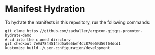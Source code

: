 # Manifest Hydration

To hydrate the manifests in this repository, run the following commands:

```shell
git clone https://github.com/zachaller/argocon-gitops-promoter-hydrate-demo
# cd into the cloned directory
git checkout 7e0d7844514ed5a0e5bef4dc870e59d56f64ddd1
kustomize build ./user-configuration/development
```
